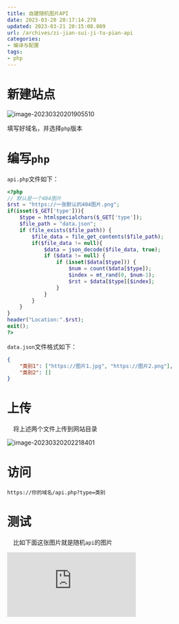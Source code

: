 ```yaml
---
title: 自建随机图片API
date: 2023-03-20 20:17:14.278
updated: 2023-03-21 20:15:08.089
url: /archives/zi-jian-sui-ji-tu-pian-api
categories: 
- 编译与配置
tags: 
- php
---
```


# 新建站点

![image-20230320201905510](https://imagere.oss-cn-beijing.aliyuncs.com/img20230227/202303202019583.png)

填写好域名，并选择`php`版本

# 编写`php`

`api.php`文件如下：

```php
<?php
// 默认是一个404图片
$rst = "https://一张默认的404图片.png";
if(isset($_GET['type'])){
	$type = htmlspecialchars($_GET['type']);
	$file_path = "data.json";
	if (file_exists($file_path)) {
		$file_data = file_get_contents($file_path);
		if($file_data != null){
			$data = json_decode($file_data, true);
			if ($data != null) {
				if (isset($data[$type])) {
					$num = count($data[$type]);
					$index = mt_rand(0, $num-1);
					$rst = $data[$type][$index];
				}
			}
		}	
	}
}
header("Location:".$rst);
exit();
?>
```

`data.json`文件格式如下：

```json
{
    "类别1": ["https://图片1.jpg", "https://图片2.png"],
    "类别2": []
}
```

# 上传

&emsp;将上述两个文件上传到网站目录

![image-20230320202218401](https://imagere.oss-cn-beijing.aliyuncs.com/img20230227/202303202022459.png)

# 访问

`https://你的域名/api.php?type=类别`

# 测试

&emsp;比如下面这张图片就是随机`api`的图片

![随机图片](https://image.api.lmzyoyo.top/api.php?type=erciyuan)